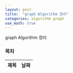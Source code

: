 ```yaml
---
layout: post
title:  "graph Algorithm 정리"
categories: algorithm graph
use_math: true
---
```


graph Algorithm 정리

### 목차


|제목|날짜|
|--------------------------------------|-------------|

